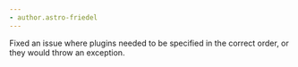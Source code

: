 ```yaml
---
- author.astro-friedel
---
```

Fixed an issue where plugins needed to be specified in the correct order, or they would throw an exception.
